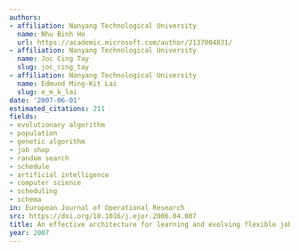 ```yaml
---
authors:
- affiliation: Nanyang Technological University
  name: Nhu Binh Ho
  url: https://academic.microsoft.com/author/2137004831/
- affiliation: Nanyang Technological University
  name: Joc Cing Tay
  slug: joc_cing_tay
- affiliation: Nanyang Technological University
  name: Edmund Ming-Kit Lai
  slug: e_m_k_lai
date: '2007-06-01'
estimated_citations: 211
fields:
- evolutionary algorithm
- population
- genetic algorithm
- job shop
- random search
- schedule
- artificial intelligence
- computer science
- scheduling
- schema
in: European Journal of Operational Research
src: https://doi.org/10.1016/j.ejor.2006.04.007
title: An effective architecture for learning and evolving flexible job-shop schedules
year: 2007
---
```

